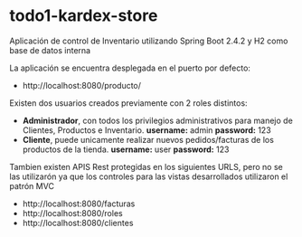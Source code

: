 # todo1-kardex-store
Aplicación de control de Inventario utilizando Spring Boot 2.4.2 y H2 como base de datos interna

La aplicación se encuentra desplegada en el puerto por defecto:
 - http://localhost:8080/producto/

Existen dos usuarios creados previamente con 2 roles distintos:
- **Administrador**, con todos los privilegios administrativos para manejo de Clientes, Productos e Inventario. **username:** admin **password:** 123
- **Cliente**, puede unicamente realizar nuevos pedidos/facturas de los productos de la tienda. **username:** user **password:** 123

Tambien existen APIS Rest protegidas en los siguientes URLS, pero no se las utilizarón ya que los controles para las vistas desarrollados utilizaron el patrón MVC
- http://localhost:8080/facturas
- http://localhost:8080/roles
- http://localhost:8080/clientes

